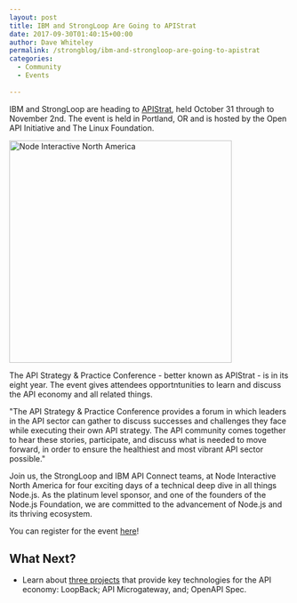 ```yaml
---
layout: post
title: IBM and StrongLoop Are Going to APIStrat
date: 2017-09-30T01:40:15+00:00
author: Dave Whiteley
permalink: /strongblog/ibm-and-strongloop-are-going-to-apistrat
categories:
  - Community
  - Events
  
---
```

IBM and StrongLoop are heading to [APIStrat](http://apistrat.com/), held October 31 through to November 2nd. The event is held in Portland, OR and is hosted by the Open API Initiative and The Linux Foundation.

<!--more-->
<img src="https://strongloop.com/blog-assets/2017/08/nodejs-interactive-2017.png" alt="Node Interactive North America" style="width: 400px"/>

The API Strategy & Practice Conference - better known as APIStrat - is in its eight year. The event gives attendees opportntunities to learn and discuss the API economy and all related things. 

"The API Strategy & Practice Conference provides a forum in which leaders in the API sector can gather to discuss successes and challenges they face while executing their own API strategy. The API community comes together to hear these stories, participate, and discuss what is needed to move forward, in order to ensure the healthiest and most vibrant API sector possible."

Join us, the StrongLoop and IBM API Connect teams, at Node Interactive North America for four exciting days of a technical deep dive in all things Node.js. As the platinum level sponsor, and one of the founders of the Node.js Foundation, we are committed to the advancement of Node.js and its thriving ecosystem.



You can register for the event [here](http://events.linuxfoundation.org/events/apistrat)!

## What Next?

- Learn about [three projects](https://strongloop.com/projects/) that provide key technologies for the API economy: LoopBack; API Microgateway, and; OpenAPI Spec. 
